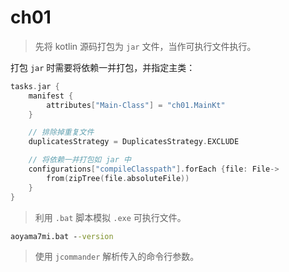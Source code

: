 # ch01

>先将 kotlin 源码打包为 `jar` 文件，当作可执行文件执行。

打包 `jar` 时需要将依赖一并打包，并指定主类：
```kotlin
tasks.jar {
    manifest {
        attributes["Main-Class"] = "ch01.MainKt"
    }

    // 排除掉重复文件
    duplicatesStrategy = DuplicatesStrategy.EXCLUDE

    // 将依赖一并打包如 jar 中
    configurations["compileClasspath"].forEach {file: File->
        from(zipTree(file.absoluteFile))
    }
}
```

>利用 `.bat` 脚本模拟 `.exe` 可执行文件。

```cmd
aoyama7mi.bat --version
```

>使用 `jcommander` 解析传入的命令行参数。  
